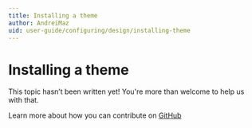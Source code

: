 ```yaml
---
title: Installing a theme
author: AndreiMaz
uid: user-guide/configuring/design/installing-theme
---
```

# Installing a theme

This topic hasn’t been written yet! You're more than welcome to help us with that.

Learn more about how you can contribute on [GitHub](https://github.com/nopSolutions/nopCommerce-Docs/blob/master/CONTRIBUTING.md)